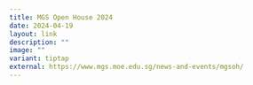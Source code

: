 ```yaml
---
title: MGS Open House 2024
date: 2024-04-19
layout: link
description: ""
image: ""
variant: tiptap
external: https://www.mgs.moe.edu.sg/news-and-events/mgsoh/
---
```

